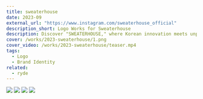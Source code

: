 ```yaml
---
title: sweaterhouse
date: 2023-09
external_url: "https://www.instagram.com/sweaterhouse_official"
description_short: Logo Works for Sweaterhouse
description: Discover "SWEATERHOUSE," where Korean innovation meets unparalleled comfort in seamless knitwear. Excelling in whole-garment technology, this brand crafts elegant, one-piece creations for a flawless fit and sophisticated style. "SWEATERHOUSE" stands as a testament to sleek design and futuristic craftsmanship, changing the knitwear game one stitch at a time.
cover: /works/2023-sweaterhouse/1.png
cover_video: /works/2023-sweaterhouse/teaser.mp4
tags:
  - Logo
  - Brand Identity
related:
  - ryde
---
```


![](/works/2023-sweaterhouse/1.png)
![](/works/2023-sweaterhouse/2.png)
![](/works/2023-sweaterhouse/3.png)
![](/works/2023-sweaterhouse/4.png)

